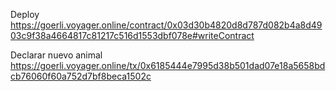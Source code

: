 Deploy
https://goerli.voyager.online/contract/0x03d30b4820d8d787d082b4a8d4903c9f38a4664817c81217c516d1553dbf078e#writeContract

Declarar nuevo animal
https://goerli.voyager.online/tx/0x6185444e7995d38b501dad07e18a5658bdcb76060f60a752d7bf8beca1502c